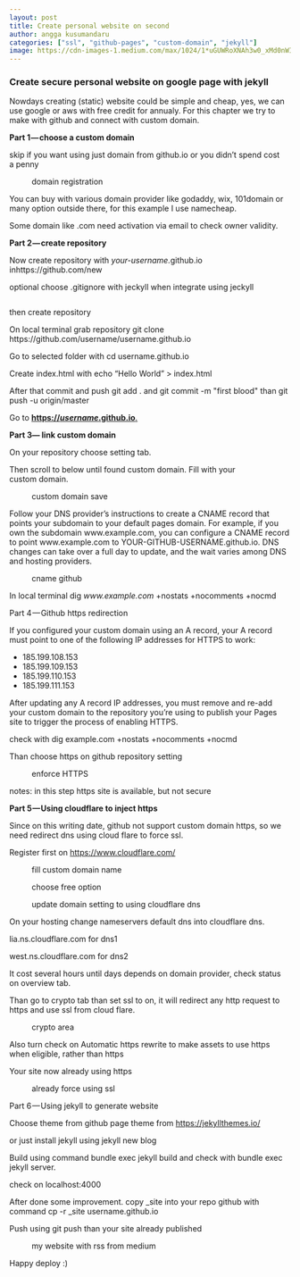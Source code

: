 ```yaml
---
layout: post
title: Create personal website on second
author: angga kusumandaru
categories: ["ssl", "github-pages", "custom-domain", "jekyll"]
image: https://cdn-images-1.medium.com/max/1024/1*uGUWRoXNAh3w0_xMd0nWIA.png
---
```

<h3>Create secure personal website on google page with jekyll</h3><p>Nowdays creating (static) website could be simple and cheap, yes, we can use google or aws with free credit for annualy. For this chapter we try to make with github and connect with custom domain.</p><p><strong>Part 1 — choose a custom domain</strong></p><p>skip if you want using just domain from github.io or you didn’t spend cost a penny</p><figure><img alt="" src="https://cdn-images-1.medium.com/max/1024/1*uGUWRoXNAh3w0_xMd0nWIA.png" /><figcaption>domain registration</figcaption></figure><p>You can buy with various domain provider like godaddy, wix, 101domain or many option outside there, for this example I use namecheap.</p><p>Some domain like .com need activation via email to check owner validity.</p><p><strong>Part 2 — create repository</strong></p><p>Now create repository with <em>your-username.</em>github.io inhttps://github.com/new</p><p>optional choose .gitignore with jeckyll when integrate using jeckyll</p><figure><img alt="" src="https://cdn-images-1.medium.com/max/1024/1*0SIKcHgtAdqTRZmiyTwe1Q.png" /></figure><p>then create repository</p><p>On local terminal grab repository git clone https://github.com/username/username.github.io</p><p>Go to selected folder with cd username.github.io</p><p>Create index.html with echo “Hello World” &gt; index.html</p><p>After that commit and push git add . and git commit -m &quot;first blood&quot; than git push -u origin/master</p><p>Go to <a href="https://username.github.io."><strong>https://<em>username</em>.github.io</strong>.</a></p><p><strong>Part 3— link custom domain</strong></p><p>On your repository choose setting tab.</p><p>Then scroll to below until found custom domain. Fill with your custom domain.</p><figure><img alt="" src="https://cdn-images-1.medium.com/max/1024/1*Lw7WT4vhK8BltYL65faZgA.png" /><figcaption>custom domain save</figcaption></figure><p>Follow your DNS provider’s instructions to create a CNAME record that points your subdomain to your default pages domain. For example, if you own the subdomain www.example.com, you can configure a CNAME record to point www.example.com to YOUR-GITHUB-USERNAME.github.io. DNS changes can take over a full day to update, and the wait varies among DNS and hosting providers.</p><figure><img alt="" src="https://cdn-images-1.medium.com/max/1024/1*hFx8fyVRxApCBqx-VyWDYg.png" /><figcaption>cname github</figcaption></figure><p>In local terminal dig <em>www.example.com</em> +nostats +nocomments +nocmd</p><p>Part 4 — Github https redirection</p><p>If you configured your custom domain using an A record, your A record must point to one of the following IP addresses for HTTPS to work:</p><ul><li>185.199.108.153</li><li>185.199.109.153</li><li>185.199.110.153</li><li>185.199.111.153</li></ul><p>After updating any A record IP addresses, you must remove and re-add your custom domain to the repository you’re using to publish your Pages site to trigger the process of enabling HTTPS.</p><p>check with dig example.com +nostats +nocomments +nocmd</p><p>Than choose https on github repository setting</p><figure><img alt="" src="https://cdn-images-1.medium.com/max/1024/1*nMXPlwUW6kP10ovGIL6_HA.png" /><figcaption>enforce HTTPS</figcaption></figure><p>notes: in this step https site is available, but not secure</p><p><strong>Part 5 — Using cloudflare to inject https</strong></p><p>Since on this writing date, github not support custom domain https, so we need redirect dns using cloud flare to force ssl.</p><p>Register first on <a href="https://www.cloudflare.com/">https://www.cloudflare.com/</a></p><figure><img alt="" src="https://cdn-images-1.medium.com/max/832/1*8NbToPoehLquG87WX7LcZg.png" /><figcaption>fill custom domain name</figcaption></figure><figure><img alt="" src="https://cdn-images-1.medium.com/max/666/1*kGTJWcFqvz4y_v5Jkb9ljA.png" /><figcaption>choose free option</figcaption></figure><figure><img alt="" src="https://cdn-images-1.medium.com/max/1024/1*MTLjmTVwVzTVPv5nzDNuWA.png" /><figcaption>update domain setting to using cloudflare dns</figcaption></figure><p>On your hosting change nameservers default dns into cloudflare dns.</p><p>lia.ns.cloudflare.com for dns1</p><p>west.ns.cloudflare.com for dns2</p><p>It cost several hours until days depends on domain provider, check status on overview tab.</p><p>Than go to crypto tab than set ssl to on, it will redirect any http request to https and use ssl from cloud flare.</p><figure><img alt="" src="https://cdn-images-1.medium.com/max/1024/1*k5QAmRIl7YkbaW9PcMA3cw.png" /><figcaption>crypto area</figcaption></figure><p>Also turn check on Automatic https rewrite to make assets to use https when eligible, rather than https</p><p>Your site now already using https</p><figure><img alt="" src="https://cdn-images-1.medium.com/max/704/1*L0eG2mrD4sV4qg4BCg9FzQ.png" /><figcaption>already force using ssl</figcaption></figure><p>Part 6 — Using jekyll to generate website</p><p>Choose theme from github page theme from <a href="https://jekyllthemes.io/">https://jekyllthemes.io/</a></p><p>or just install jekyll using jekyll new blog</p><p>Build using command bundle exec jekyll build and check with bundle exec jekyll server.</p><p>check on localhost:4000</p><p>After done some improvement. copy _site into your repo github with command cp -r _site username.github.io</p><p>Push using git push than your site already published</p><figure><img alt="" src="https://cdn-images-1.medium.com/max/1024/1*cAgnmw2WAA8LjeDBLQVbaA.png" /><figcaption>my website with rss from medium</figcaption></figure><p>Happy deploy :)</p><img src="https://medium.com/_/stat?event=post.clientViewed&referrerSource=full_rss&postId=152339342b7c" width="1" height="1">